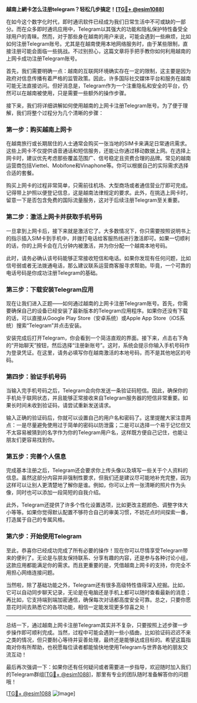 **越南上網卡怎么注册telegram？轻松几步搞定！[[TG💪+ @esim1088](https://t.me/s/esim1088)]**

在如今这个数字化时代，即时通讯软件已经成为我们日常生活中不可或缺的一部分。而在众多即时通讯应用中，Telegram以其强大的功能和隐私保护特性备受全球用户的青睐。然而，对于那些身在越南的用户来说，可能会遇到一些麻烦，比如如何注册Telegram账号。尤其是在越南使用本地网络服务时，由于某些限制，直接注册可能会面临一些挑战。不过别担心，这篇文章将手把手教你如何利用越南的上网卡成功注册Telegram账号。

首先，我们需要明确一点：越南的互联网环境确实存在一定的限制，这主要是因为政府对信息传播有着严格的监管政策。因此，许多国际社交媒体平台和服务在越南可能无法直接访问。但好消息是，Telegram作为一个注重隐私和安全的平台，仍然可以在越南被使用，只是需要一些额外的操作步骤。

接下来，我们将详细讲解如何使用越南的上网卡注册Telegram账号。为了便于理解，我们将整个过程分为几个清晰的步骤：

### 第一步：购买越南上网卡

在越南旅行或长期居住的人士通常会购买一张当地的SIM卡来满足日常通讯需求。这些上网卡不仅提供语音通话和短信服务，还能让你通过移动数据上网。在选择上网卡时，建议优先考虑那些覆盖范围广、信号稳定且资费合理的品牌。常见的越南运营商包括Viettel、Mobifone和Vinaphone等。你可以根据自己的实际需求选择合适的套餐。

购买上网卡的过程非常简单，只需前往机场、大型商场或者通信营业厅即可完成。记得带上护照以便登记信息，这是越南法律规定的要求。此外，在挑选上网卡时，留意一下是否包含免费的国际流量服务，这对于后续注册Telegram至关重要。

### 第二步：激活上网卡并获取手机号码

一旦拿到上网卡后，接下来就是激活它了。大多数情况下，你只需要按照说明书上的指示插入SIM卡到手机中，并拨打电话给客服热线进行激活即可。如果一切顺利的话，你的上网卡会在几分钟内被激活，并为你分配一个越南本地号码。

此时，请务必确认该号码能够正常接收短信和电话。如果你发现有任何问题，比如信号弱或者无法拨通电话，那么建议联系运营商客服寻求帮助。毕竟，一个可靠的电话号码是你成功注册Telegram的基础。

### 第三步：下载安装Telegram应用

现在让我们进入正题——如何通过越南的上网卡注册Telegram账号。首先，你需要确保自己的设备已经安装了最新版本的Telegram应用程序。如果你还没有下载的话，可以直接从Google Play Store（安卓系统）或Apple App Store（iOS系统）搜索“Telegram”并点击安装。

安装完成后打开Telegram，你会看到一个简洁直观的界面。接下来，点击右下角的“开始聊天”按钮，然后选择“注册新账号”。这时，系统会提示你输入手机号码作为登录凭证。在这里，请务必填写你在越南激活的本地号码，而不是其他地区的号码。

### 第四步：验证手机号码

当输入完手机号码之后，Telegram会向你发送一条验证码短信。因此，确保你的手机处于联网状态，并且能够正常接收来自Telegram服务器的短信非常重要。如果长时间未收到验证码，请尝试重新发送请求。

输入正确的验证码后，你就可以设置自己的用户名和密码了。这里提醒大家注意两点：一是尽量避免使用过于简单的密码以防泄露；二是可以选择一个易于记忆但又不太容易被猜到的名字作为你的Telegram用户名，这样既方便自己记住，也能让朋友们更容易找到你。

### 第五步：完善个人信息

完成基本注册之后，Telegram还会要求你上传头像以及填写一些关于个人资料的信息。虽然这部分内容并非强制性要求，但我们还是建议尽可能地补充完整，因为这样可以让别人更清楚地了解你是谁。例如，你可以上传一张清晰的照片作为头像，同时也可以添加一段简短的自我介绍。

此外，Telegram还提供了许多个性化设置选项，比如更改主题颜色、调整字体大小等等。如果你觉得默认配置不够符合自己的审美习惯，不妨花点时间探索一番，打造属于自己的专属风格。

### 第六步：开始使用Telegram

至此，恭喜你已经成功完成了所有必要的操作！现在你可以尽情享受Telegram带来的便利了。无论是与朋友保持联系、分享有趣的内容，还是参与各种讨论小组，这款应用都能满足你的需求。而且更重要的是，凭借越南上网卡的支持，你完全不用担心网络连接问题。

当然啦，除了基础功能之外，Telegram还有很多高级特性值得深入挖掘。比如，它可以自动同步聊天记录，无论是在电脑还是手机上都可以随时查看最新的消息；再比如，它支持端到端加密通信，确保每次对话都高度安全可靠。总之，只要你愿意花时间去熟悉它的各项功能，相信一定能发现更多惊喜之处！

---

总结一下，通过越南上网卡注册Telegram其实并不复杂，只要按照上述步骤一步步操作即可顺利完成。当然，过程中可能会遇到一些小插曲，比如验证码迟迟不来之类的情况，但只要耐心等待并妥善处理，最终还是能够达成目标的。希望这篇指南对你有所帮助，也祝愿每位读者都能愉快地使用Telegram与世界各地的朋友交流互动！

最后再次强调一下：如果你还有任何疑问或者需要进一步指导，欢迎随时加入我们的Telegram群组[[TG💪+ @esim1088](https://t.me/s/esim1088)]，那里有专业的团队随时准备解答你的问题哦！

[[TG💪+ @esim1088](https://t.me/s/esim1088) ![Image](https://i.postimg.cc/4NQfJmqS/Snipaste-2025-05-13-00-14-12.png)]